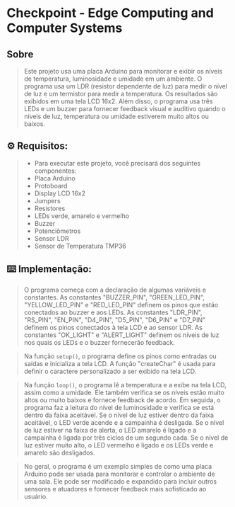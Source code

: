 # Checkpoint - Edge Computing and Computer Systems


## Sobre
> Este projeto usa uma placa Arduino para monitorar e exibir os níveis de temperatura, luminosidade e umidade em um ambiente. O programa usa um LDR (resistor dependente de luz) para medir o nível de luz e um termistor para medir a temperatura. Os resultados são exibidos em uma tela LCD 16x2. Além disso, o programa usa três LEDs e um buzzer para fornecer feedback visual e auditivo quando o níveis de luz, temperatura ou umidade estiverem muito altos ou baixos.


## ⚙️ Requisitos:
 > + Para executar este projeto, você precisará dos seguintes componentes:
 > + Placa Arduino
 > + Protoboard
 > + Display LCD 16x2
 > + Jumpers
 > + Resistores
 > + LEDs verde, amarelo e vermelho
 > + Buzzer
 > + Potenciômetros
 > + Sensor LDR
 > + Sensor de Temperatura TMP36


## ⌨️ Implementação:
> O programa começa com a declaração de algumas variáveis e constantes. As constantes "BUZZER_PIN", "GREEN_LED_PIN", "YELLOW_LED_PIN" e "RED_LED_PIN" definem os pinos que estão conectados ao buzzer e aos LEDs. As constantes "LDR_PIN", "RS_PIN", "EN_PIN", "D4_PIN", "D5_PIN", "D6_PIN" e "D7_PIN" definem os pinos conectados à tela LCD e ao sensor LDR. As constantes "OK_LIGHT" e "ALERT_LIGHT" definem os níveis de luz nos quais os LEDs e o buzzer fornecerão feedback.

> Na função `setup()`, o programa define os pinos como entradas ou saídas e inicializa a tela LCD. A função "createChar" é usada para definir o caractere personalizado a ser exibido na tela LCD.

> Na função `loop()`, o programa lê a temperatura e a exibe na tela LCD, assim como a umidade. Ele também verifica se os níveis estão muito altos ou muito baixos e fornece feedback de acordo. Em seguida, o programa faz a leitura do nível de luminosidade e verifica se está dentro da faixa aceitável. Se o nível de luz estiver dentro da faixa aceitável, o LED verde acende e a campainha é desligada. Se o nível de luz estiver na faixa de alerta, o LED amarelo é ligado e a campainha é ligada por três ciclos de um segundo cada. Se o nível de luz estiver muito alto, o LED vermelho é ligado e os LEDs verde e amarelo são desligados.

> No geral, o programa é um exemplo simples de como uma placa Arduino pode ser usada para monitorar e controlar o ambiente de uma sala. Ele pode ser modificado e expandido para incluir outros sensores e atuadores e fornecer feedback mais sofisticado ao usuário.
